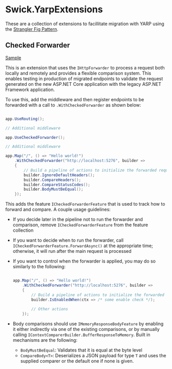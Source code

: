 # Swick.YarpExtensions

These are a collection of extensions to facillitate migration with YARP using the [Strangler Fig Pattern](https://learn.microsoft.com/aspnet/core/migration/inc/overview).

## Checked Forwarder

[Sample](samples/CheckedForwarder/)

This is an extension that uses the `IHttpForwarder` to process a request both locally and remotely and provides a flexible comparison system. This enables testing in production of migrated endpoints to validate the request generated on the new ASP.NET Core application with the legacy ASP.NET Framework application.

To use this, add the middleware and then register endpoints to be forwarded with a call to `.WithCheckedForwarder` as shown below:

```csharp

app.UseRouting();

// Additional middleware

app.UseCheckedForwarder();

// Additional middleware

app.Map("/", () => "Hello world!")
    .WithCheckedForwarder("http://localhost:5276", builder =>
    {
        // Build a pipeline of actions to initialize the forwarded request, as well as compare the requests
        builder.IgnoreDefaultHeaders();
        builder.CompareHeaders();
        builder.CompareStatusCodes();
        builder.BodyMustBeEqual();
    });
```

This adds the feature `ICheckedForwarderFeature` that is used to track how to forward and compare. A couple usage guidelines:

- If you decide later in the pipeline not to run the forwarder and comparison, remove `ICheckedForwarderFeature` from the feature collection
- If you want to decide when to run the forwarder, call `ICheckedForwarderFeature.ForwardAsync()` at the appropriate time; otherwise, it will run after the main request is processed
- If you want to control when the forwarder is applied, you may do so similarly to the following:

    ```csharp

    app.Map("/", () => "Hello world!")
        .WithCheckedForwarder("http://localhost:5276", builder =>
        {
            // Build a pipeline of actions to initialize the forwarded request, as well as compare the requests
            builder.IsEnabledWhen(ctx => /* some enable check */);
            
            // Other actions
        });
    ```
- Body comparisons should use `IMemoryResponseBodyFeature` by enabling it either indirectly via one of the existing comparisons, or by manually calling `IContextComparerBuilder.BufferResponseToMemory`. Built in mechanisms are the following:
    - `BodyMustBeEqual`: Validates that it is equal at the byte level
    - `CompareBody<T>`: Deserializes a JSON payload for type `T` and uses the supplied comparer or the default one if none is given.
